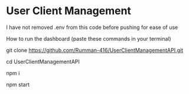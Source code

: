 # User Client Management 

I have not removed .env from this code before pushing for ease of use

How to run the dashboard (paste these commands in your terminal)



git clone https://github.com/Rumman-416/UserClientManagementAPI.git

cd UserClientManagementAPI

npm i

npm start


